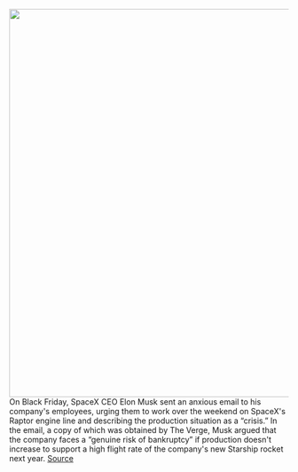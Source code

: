 <img src='https://cdn.vox-cdn.com/thumbor/Jtm2RcQqN53JbFZYl6VCSSxLEkc=/0x0:3678x2706/1200x800/filters:focal(1545x1059:2133x1647)/cdn.vox-cdn.com/uploads/chorus_image/image/70209999/1234651136.0.jpg' width='700px' /><br/>
On Black Friday, SpaceX CEO Elon Musk sent an anxious email to his company's employees, urging them to work over the weekend on SpaceX's Raptor engine line and describing the production situation as a “crisis.” In the email, a copy of which was obtained by The Verge, Musk argued that the company faces a “genuine risk of bankruptcy” if production doesn't increase to support a high flight rate of the company's new Starship rocket next year.
<a href='https://www.theverge.com/2021/11/30/22809720/elon-musk-spacex-raptor-engine-crisis-bankruptcy-starship'> Source <a/>